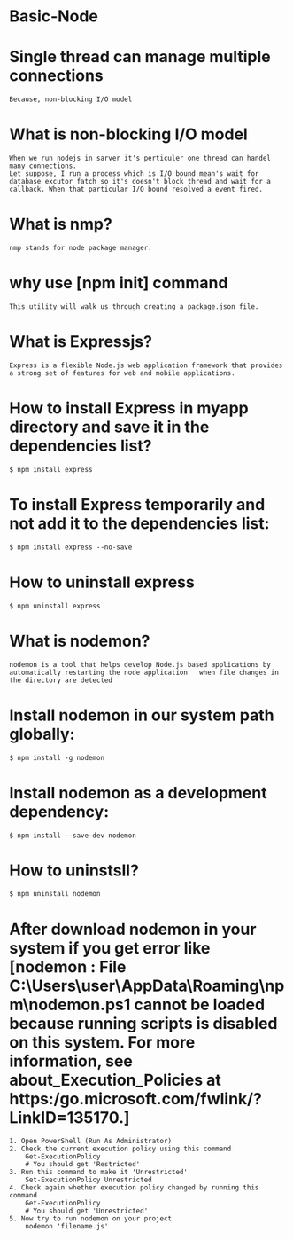 # Basic-Node


# Single thread can manage multiple connections
    Because, non-blocking I/O model

# What is non-blocking I/O model
    When we run nodejs in sarver it's perticuler one thread can handel many connections.    
    Let suppose, I run a process which is I/O bound mean's wait for database excutor fatch so it's doesn't block thread and wait for a callback. When that particular I/O bound resolved a event fired.    

# What is nmp?
    nmp stands for node package manager.

# why use [npm init] command
    This utility will walk us through creating a package.json file.

# What is Expressjs?
    Express is a flexible Node.js web application framework that provides a strong set of features for web and mobile applications.

# How to install Express in myapp directory and save it in the dependencies list?
    $ npm install express

# To install Express temporarily and not add it to the dependencies list:
    $ npm install express --no-save

#  How to uninstall express
    $ npm uninstall express

# What is nodemon?
    nodemon is a tool that helps develop Node.js based applications by automatically restarting the node application   when file changes in the directory are detected

# Install nodemon in our system path globally:
    $ npm install -g nodemon

# Install nodemon as a development dependency:
    $ npm install --save-dev nodemon

# How to uninstsll?
    $ npm uninstall nodemon

# After download nodemon in your system if you get error like [nodemon : File C:\Users\user\AppData\Roaming\npm\nodemon.ps1 cannot be loaded because running   scripts is disabled on this system. For more information, see about_Execution_Policies at   https:/go.microsoft.com/fwlink/?LinkID=135170.]
    1. Open PowerShell (Run As Administrator)  
    2. Check the current execution policy using this command  
        Get-ExecutionPolicy
        # You should get 'Restricted'
    3. Run this command to make it 'Unrestricted'  
        Set-ExecutionPolicy Unrestricted  
    4. Check again whether execution policy changed by running this command  
        Get-ExecutionPolicy
        # You should get 'Unrestricted'
    5. Now try to run nodemon on your project  
        nodemon 'filename.js'  
        
